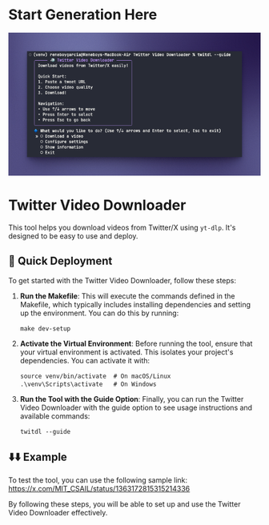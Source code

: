 # Start Generation Here
![Twitter Video Downloader Banner](./banner/banner_twitter.png)

# Twitter Video Downloader

This tool helps you download videos from Twitter/X using `yt-dlp`. It's designed to be easy to use and deploy.

## 🚀 Quick Deployment

To get started with the Twitter Video Downloader, follow these steps:

1. **Run the Makefile**: This will execute the commands defined in the Makefile, which typically includes installing dependencies and setting up the environment. You can do this by running:
   ```
   make dev-setup
   ```

2. **Activate the Virtual Environment**: Before running the tool, ensure that your virtual environment is activated. This isolates your project's dependencies. You can activate it with:
   ```
   source venv/bin/activate  # On macOS/Linux
   .\venv\Scripts\activate   # On Windows
   ```

3. **Run the Tool with the Guide Option**: Finally, you can run the Twitter Video Downloader with the guide option to see usage instructions and available commands:
   ```
   twitdl --guide
   ```
## ⬇️⬇️ Example

To test the tool, you can use the following sample link: https://x.com/MIT_CSAIL/status/1363172815315214336

By following these steps, you will be able to set up and use the Twitter Video Downloader effectively.

